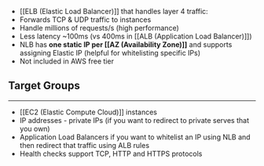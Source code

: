- [[ELB (Elastic Load Balancer)]] that handles layer 4 traffic:
- Forwards TCP & UDP traffic to instances
- Handle millions of requests/s (high performance)
- Less latency ~100ms (vs 400ms in [[ALB (Application Load Balancer)]])
- NLB has __one static IP per [[AZ (Availability Zone)]]__ and supports assigning Elastic IP (helpful for whitelisting specific IPs)
- Not included in AWS free tier

## Target Groups
---
- [[EC2 (Elastic Compute Cloud)]] instances
- IP addresses - private IPs (if you want to redirect to private serves that you own)
- Application Load Balancers if you want to whitelist an IP using NLB and then redirect that traffic using ALB rules
- Health checks support TCP, HTTP and HTTPS protocols
